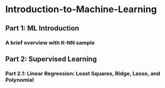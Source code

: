 # Introduction-to-Machine-Learning
## Part 1: ML Introduction
### A brief overview with K-NN sample
## Part 2: Supervised Learning
### Part 2.1: Linear Regression: Least Squares, Ridge, Lasso, and Polynomial
